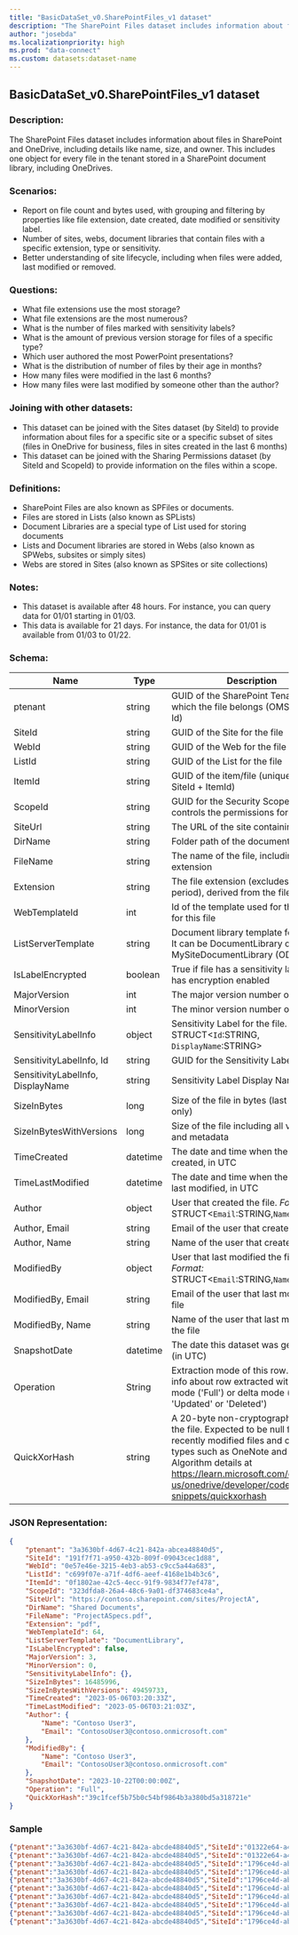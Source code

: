 ```yaml
---
title: "BasicDataSet_v0.SharePointFiles_v1 dataset"
description: "The SharePoint Files dataset includes information about files in SharePoint and OneDrive"
author: "josebda"
ms.localizationpriority: high
ms.prod: "data-connect"
ms.custom: datasets:dataset-name
---
```


## BasicDataSet_v0.SharePointFiles_v1 dataset

### Description: 

The SharePoint Files dataset includes information about files in SharePoint and OneDrive, including details like name, size, and owner. This includes one object for every file in the tenant stored in a SharePoint document library, including OneDrives.  

### Scenarios:

- Report on file count and bytes used, with grouping and filtering by properties like file extension,   date created, date modified or sensitivity label. 
- Number of sites, webs, document libraries that contain files with a specific extension, type or sensitivity.
- Better understanding of site lifecycle, including when files were added, last modified or removed.  

### Questions:

- What file extensions use the most storage?
- What file extensions are the most numerous?
- What is the number of files marked with sensitivity labels?
- What is the amount of previous version storage for files of a specific type?
- Which user authored the most PowerPoint presentations?
- What is the distribution of number of files by their age in months?
- How many files were modified in the last 6 months?
- How many files were last modified by someone other than the author?

### Joining with other datasets:

- This dataset can be joined with the Sites dataset (by SiteId) to provide information about files for a specific site or a specific subset of sites (files in OneDrive for business, files in sites created in the last 6 months)
- This dataset can be joined with the Sharing Permissions   dataset (by SiteId and ScopeId) to provide information on the files within a scope.  

### Definitions:

- SharePoint Files are also known as SPFiles or documents.
- Files are stored in Lists (also known as SPLists)
- Document Libraries are a special type of List used for storing documents
- Lists and Document libraries are stored in Webs (also known as SPWebs, subsites or simply sites)
- Webs are stored in Sites (also known as SPSites or site collections)

### Notes:

- This dataset is available after 48 hours. For instance, you can query data for 01/01 starting in 01/03.
- This data is available for 21 days. For instance, the data for 01/01 is available from 01/03 to 01/22.

### Schema:

| **Name** | **Type** | **Description** | **FilterOptions** | **IsDateFilter** |
|-|-|-|:-:|:-:|
| ptenant | string | GUID of the SharePoint Tenant to which the file belongs (OMS Tenant Id) | No | False |
| SiteId | string | GUID of the Site for the file | No | False |
| WebId | string | GUID of the Web for the file | No | False |
| ListId | string | GUID of the List for the file | No | False |
| ItemId | string | GUID of the item/file (unique Id is SiteId + ItemId)   | No | False |
| ScopeId | string | GUID for the Security Scope that controls the permissions for the file | No | False |
| SiteUrl | string | The URL of the site containing this file | No | False |
| DirName | string | Folder path of the document | No | False |
| FileName | string | The name of the file, including the extension | No | False |
| Extension | string | The file extension (excludes leading period), derived from the file name | No | False |
| WebTemplateId | int | Id of the template used for the Web for this file | No | False |
| ListServerTemplate | string | Document library template for this file. It can be DocumentLibrary or MySiteDocumentLibrary (ODB) | No | False |
| IsLabelEncrypted | boolean | True if file has a sensitivity label and has encryption enabled | No | False |
| MajorVersion | int | The major version number of the file | No | False |
| MinorVersion | int | The minor version number of the file | No | False |
| SensitivityLabelInfo | object | Sensitivity Label for the file. *Format:* STRUCT<`Id`:STRING, `DisplayName`:STRING> | No | False |
| SensitivityLabelInfo, Id | string | GUID for the Sensitivity Label | No | False |
| SensitivityLabelInfo, DisplayName | string | Sensitivity Label Display Name | No | False |
| SizeInBytes | long | Size of the file in bytes (last version only) | No | False |
| SizeInBytesWithVersions | long | Size of the file including all versions and metadata | No | False |
| TimeCreated | datetime | The date and time when the file was created, in UTC | No | False |
| TimeLastModified | datetime | The date and time when the file was last modified, in UTC | No | False |
| Author | object | User that created the file. *Format:* STRUCT<`Email`:STRING,`Name`:STRING> | No | False |
| Author, Email | string | Email of the user that created the file | No | False |
| Author, Name | string | Name of the user that created the file | No | False |
| ModifiedBy | object | User that last modified the file. *Format:* STRUCT<`Email`:STRING,`Name`:STRING> | No | False |
| ModifiedBy, Email | string | Email of the user that last modified the file | No | False |
| ModifiedBy, Name | string | Name of the user that last modified the file | No | False |
| SnapshotDate | datetime | The date this dataset was generated (in UTC) | Yes | True |
| Operation | String | Extraction mode of this row. Gives info about row extracted with full mode ('Full') or delta mode ('Created', 'Updated' or 'Deleted') | No | False |
| QuickXorHash | string | A 20-byte non-cryptographic hash of the file. Expected to be null for recently modified files and certain file types such as OneNote and Loop. Algorithm details at https://learn.microsoft.com/en-us/onedrive/developer/code-snippets/quickxorhash | No | False |

### JSON Representation:

```json
{
    "ptenant": "3a3630bf-4d67-4c21-842a-abcea48840d5",
    "SiteId": "191f7f71-a950-432b-809f-09043cec1d88",
    "WebId": "0e57e46e-3215-4eb3-ab53-c9cc5a44a683",
    "ListId": "c699f07e-a71f-4df6-aeef-4168e1b4b3c6",
    "ItemId": "0f1802ae-42c5-4ecc-91f9-9834f77ef478",
    "ScopeId": "323dfda8-26a4-48c6-9a01-df374683ce4a",
    "SiteUrl": "https://contoso.sharepoint.com/sites/ProjectA",
    "DirName": "Shared Documents",
    "FileName": "ProjectASpecs.pdf",
    "Extension": "pdf",
    "WebTemplateId": 64,
    "ListServerTemplate": "DocumentLibrary",
    "IsLabelEncrypted": false,
    "MajorVersion": 3,
    "MinorVersion": 0,
    "SensitivityLabelInfo": {},
    "SizeInBytes": 16485996,
    "SizeInBytesWithVersions": 49459733,
    "TimeCreated": "2023-05-06T03:20:33Z",
    "TimeLastModified": "2023-05-06T03:21:03Z",
    "Author": {
        "Name": "Contoso User3",
        "Email": "ContosoUser3@contoso.onmicrosoft.com"
    },
    "ModifiedBy": {
        "Name": "Contoso User3",
        "Email": "ContosoUser3@contoso.onmicrosoft.com"
    },
    "SnapshotDate": "2023-10-22T00:00:00Z",
    "Operation": "Full",
    "QuickXorHash":"39c1fcef5b75b0c54bf9864b3a380bd5a318721e"
}
```

### Sample

```json
{"ptenant":"3a3630bf-4d67-4c21-842a-abcde48840d5","SiteId":"01322e64-a4f5-456d-87ee-2c7719672d62","Author":{"Name":"System Account"},"DirName":"SiteAssets","Extension":"png","FileName":"__siteIcon__.png","IsLabelEncrypted":false,"ItemId":"a55d8418-670a-4e8b-a4a7-5b45e6df2e47","ListId":"2c85e321-e884-4d64-97c6-3aeef59f8488","ListServerTemplate":"DocumentLibrary","MajorVersion":2,"MinorVersion":0,"ModifiedBy":{"Name":"System Account"},"Operation":"Full","ScopeId":"8e9d904e-b5e6-4f0c-9aea-ba8fb4f73535","SensitivityLabelInfo":{},"SiteUrl":"https://odspContoso.sharepoint.com/sites/SizeTest1","SizeInBytes":680,"SizeInBytesWithVersions":1368,"TimeCreated":"2023-07-29T16:54:35Z","TimeLastModified":"2023-07-29T16:54:35Z","WebId":"e9f81c10-bb5a-4a43-ace8-4034b909e0f8","WebTemplateId":64,"SnapshotDate":"2024-07-31T00:00:00Z","QuickXorHash":"8557a0b777323ea5dcd93dacbd744f4fa4aad8b8"}
{"ptenant":"3a3630bf-4d67-4c21-842a-abcde48840d5","SiteId":"01322e64-a4f5-456d-87ee-2c7719672d62","Author":{"Name":"System Account"},"DirName":"SiteAssets","Extension":"jpg","FileName":"__siteIcon__.jpg","IsLabelEncrypted":false,"ItemId":"bca73de0-7c3e-4704-aeec-366e8c7cf46d","ListId":"2c85e321-e884-4d64-97c6-3aeef59f8488","ListServerTemplate":"DocumentLibrary","MajorVersion":2,"MinorVersion":0,"ModifiedBy":{"Name":"System Account"},"Operation":"Full","ScopeId":"8e9d904e-b5e6-4f0c-9aea-ba8fb4f73535","SensitivityLabelInfo":{},"SiteUrl":"https://odspContoso.sharepoint.com/sites/SizeTest1","SizeInBytes":12237,"SizeInBytesWithVersions":12965,"TimeCreated":"2023-07-29T16:54:35Z","TimeLastModified":"2023-07-29T16:54:35Z","WebId":"e9f81c10-bb5a-4a43-ace8-4034b909e0f8","WebTemplateId":64,"SnapshotDate":"2024-07-31T00:00:00Z","QuickXorHash":"93f11d21b2f3962381040666d9b087f1678ac379"}
{"ptenant":"3a3630bf-4d67-4c21-842a-abcde48840d5","SiteId":"1796ce4d-abcd-448f-9895-0cafa997be39","Author":{"Name":"Contoso User3","Email":"ContosoUser3@contoso.onmicrosoft.com"},"DirName":"Shared Documents","Extension":"docx","FileName":"HolidayParty_flyer-8baa1cd9-98dd-4d5c-aa7c-98f98582d4bb.docx","IsLabelEncrypted":false,"ItemId":"13e5c7a3-500c-410f-b757-156604e563c6","ListId":"40dc6c5b-5aae-48b6-a420-9f4cd4987196","ListServerTemplate":"DocumentLibrary","MajorVersion":2,"MinorVersion":0,"ModifiedBy":{"Name":"Contoso User3","Email":"ContosoUser3@contoso.onmicrosoft.com"},"Operation":"Full","ScopeId":"304b0e4e-faac-4a02-ba42-92ba282f00b5","SensitivityLabelInfo":{},"SiteUrl":"https://odspContoso.sharepoint.com","SizeInBytes":721475,"SizeInBytesWithVersions":1445059,"TimeCreated":"2023-05-05T22:16:07Z","TimeLastModified":"2023-05-05T22:16:08Z","WebId":"8d908b0c-4518-44bb-a11d-3e7a99a03003","WebTemplateId":68,"SnapshotDate":"2024-07-31T00:00:00Z","QuickXorHash":"370d23704ac6a9706f730629d8e31df73ecab4aa"}
{"ptenant":"3a3630bf-4d67-4c21-842a-abcde48840d5","SiteId":"1796ce4d-abcd-448f-9895-0cafa997be39","Author":{"Name":"Admin Contoso","Email":"admin@contoso.onmicrosoft.com"},"DirName":"Shared Documents","Extension":"xlsx","FileName":"Monthly Water Report - September 2018-ec2beb6b-573f-4a24-8da9-f4c403eba605-66f1e6dd-c3e2-4689-b130-43717f476c8c.xlsx","IsLabelEncrypted":false,"ItemId":"1b1c3acd-555c-4c52-8dd8-fd5569c000b5","ListId":"40dc6c5b-5aae-48b6-a420-9f4cd4987196","ListServerTemplate":"DocumentLibrary","MajorVersion":2,"MinorVersion":0,"ModifiedBy":{"Name":"Admin Contoso","Email":"admin@contoso.onmicrosoft.com"},"Operation":"Full","ScopeId":"304b0e4e-faac-4a02-ba42-92ba282f00b5","SensitivityLabelInfo":{},"SiteUrl":"https://odspContoso.sharepoint.com","SizeInBytes":175860,"SizeInBytesWithVersions":353364,"TimeCreated":"2023-05-05T22:15:45Z","TimeLastModified":"2023-05-05T22:15:45Z","WebId":"8d908b0c-4518-44bb-a11d-3e7a99a03003","WebTemplateId":68,"SnapshotDate":"2024-07-31T00:00:00Z","QuickXorHash":"4f99ae0b86136065fc8775cd06718457dafdaf5c"}
{"ptenant":"3a3630bf-4d67-4c21-842a-abcde48840d5","SiteId":"1796ce4d-abcd-448f-9895-0cafa997be39","Author":{"Name":"Admin Contoso","Email":"admin@contoso.onmicrosoft.com"},"DirName":"Shared Documents","Extension":"pptx","FileName":"ContosoGivingProgram-259fc09b-e26e-4039-8094-105d39edf09c-bb237872-3f08-4c39-b0f8-91d91b3bbc61.pptx","IsLabelEncrypted":false,"ItemId":"35b938cf-0cdd-4495-9ab1-c6adae329fb7","ListId":"40dc6c5b-5aae-48b6-a420-9f4cd4987196","ListServerTemplate":"DocumentLibrary","MajorVersion":2,"MinorVersion":0,"ModifiedBy":{"Name":"Admin Contoso","Email":"admin@contoso.onmicrosoft.com"},"Operation":"Full","ScopeId":"304b0e4e-faac-4a02-ba42-92ba282f00b5","SensitivityLabelInfo":{},"SiteUrl":"https://odspContoso.sharepoint.com","SizeInBytes":4595019,"SizeInBytesWithVersions":9192382,"TimeCreated":"2023-05-06T03:20:45Z","TimeLastModified":"2023-05-06T03:20:46Z","WebId":"8d908b0c-4518-44bb-a11d-3e7a99a03003","WebTemplateId":68,"SnapshotDate":"2024-07-31T00:00:00Z","QuickXorHash":"7275b44ce727d6e1296b3c14f116e75be6238247"}
{"ptenant":"3a3630bf-4d67-4c21-842a-abcde48840d5","SiteId":"1796ce4d-abcd-448f-9895-0cafa997be39","Author":{"Name":"Admin Contoso","Email":"admin@contoso.onmicrosoft.com"},"DirName":"Shared Documents","Extension":"docx","FileName":"Contoso Company Goals Q1 - Q4-2a6caff7-6fc6-45c1-acb1-6a3d2ac584ff.docx","IsLabelEncrypted":false,"ItemId":"62ded267-1d27-4e85-93d4-cb12ed564ecb","ListId":"40dc6c5b-5aae-48b6-a420-9f4cd4987196","ListServerTemplate":"DocumentLibrary","MajorVersion":2,"MinorVersion":0,"ModifiedBy":{"Name":"Admin Contoso","Email":"admin@contoso.onmicrosoft.com"},"Operation":"Full","ScopeId":"304b0e4e-faac-4a02-ba42-92ba282f00b5","SensitivityLabelInfo":{},"SiteUrl":"https://odspContoso.sharepoint.com","SizeInBytes":227895,"SizeInBytesWithVersions":457522,"TimeCreated":"2023-05-06T03:20:34Z","TimeLastModified":"2023-05-06T03:20:34Z","WebId":"8d908b0c-4518-44bb-a11d-3e7a99a03003","WebTemplateId":68,"SnapshotDate":"2024-07-31T00:00:00Z","QuickXorHash":"6978ecc029464366ae9c2289acb0a3cb920db33f"}
{"ptenant":"3a3630bf-4d67-4c21-842a-abcde48840d5","SiteId":"1796ce4d-abcd-448f-9895-0cafa997be39","Author":{"Name":"Admin Contoso","Email":"admin@contoso.onmicrosoft.com"},"DirName":"Shared Documents","Extension":"txt","FileName":"TestUploadDoc.txt","IsLabelEncrypted":false,"ItemId":"8c43d507-00a2-4830-8a06-e687afca80f0","ListId":"40dc6c5b-5aae-48b6-a420-9f4cd4987196","ListServerTemplate":"DocumentLibrary","MajorVersion":3,"MinorVersion":0,"ModifiedBy":{"Name":"Admin Contoso","Email":"admin@contoso.onmicrosoft.com"},"Operation":"Full","ScopeId":"ccfb2f11-18a0-4717-8be8-398d5bbfcc7a","SensitivityLabelInfo":{},"SiteUrl":"https://odspContoso.sharepoint.com","SizeInBytes":12,"SizeInBytesWithVersions":1304,"TimeCreated":"2022-10-18T20:08:39Z","TimeLastModified":"2023-05-05T22:16:19Z","WebId":"8d908b0c-4518-44bb-a11d-3e7a99a03003","WebTemplateId":68,"SnapshotDate":"2024-07-31T00:00:00Z","QuickXorHash":"7428c31ce8408732cc810e6594031d6200000000"}
{"ptenant":"3a3630bf-4d67-4c21-842a-abcde48840d5","SiteId":"1796ce4d-abcd-448f-9895-0cafa997be39","Author":{"Name":"Contoso User3","Email":"ContosoUser3@contoso.onmicrosoft.com"},"DirName":"Shared Documents","Extension":"pdf","FileName":"Contoso-Works-Culture-c62ec7c5-1e0c-4c75-9561-89d16983fa3b-4c62519c-f94c-4260-b0fa-a1f3101a0cb4.pdf","IsLabelEncrypted":false,"ItemId":"96931b35-d75e-453c-8cc1-29505e5c03a0","ListId":"40dc6c5b-5aae-48b6-a420-9f4cd4987196","ListServerTemplate":"DocumentLibrary","MajorVersion":2,"MinorVersion":0,"ModifiedBy":{"Name":"Contoso User3","Email":"ContosoUser3@contoso.onmicrosoft.com"},"Operation":"Full","ScopeId":"304b0e4e-faac-4a02-ba42-92ba282f00b5","SensitivityLabelInfo":{},"SiteUrl":"https://odspContoso.sharepoint.com","SizeInBytes":2984798,"SizeInBytesWithVersions":5970899,"TimeCreated":"2023-05-05T22:15:54Z","TimeLastModified":"2023-05-05T22:15:54Z","WebId":"8d908b0c-4518-44bb-a11d-3e7a99a03003","WebTemplateId":68,"SnapshotDate":"2024-07-31T00:00:00Z","QuickXorHash":"778813c5a43fb15da64f5e4a016620a43566056c"}
{"ptenant":"3a3630bf-4d67-4c21-842a-abcde48840d5","SiteId":"1796ce4d-abcd-448f-9895-0cafa997be39","Author":{"Name":"Admin Contoso","Email":"admin@contoso.onmicrosoft.com"},"DirName":"Shared Documents","Extension":"docx","FileName":"TestSensLabel.docx","IsLabelEncrypted":false,"ItemId":"bbcd1010-3128-4727-92c7-7148a56ade4c","ListId":"40dc6c5b-5aae-48b6-a420-9f4cd4987196","ListServerTemplate":"DocumentLibrary","MajorVersion":4,"MinorVersion":0,"ModifiedBy":{"Name":"Admin Contoso","Email":"admin@contoso.onmicrosoft.com"},"Operation":"Full","ScopeId":"304b0e4e-faac-4a02-ba42-92ba282f00b5","SensitivityLabelInfo":{},"SiteUrl":"https://odspContoso.sharepoint.com","SizeInBytes":21981,"SizeInBytesWithVersions":31527,"TimeCreated":"2023-04-11T21:51:16Z","TimeLastModified":"2023-05-06T03:21:07Z","WebId":"8d908b0c-4518-44bb-a11d-3e7a99a03003","WebTemplateId":68,"SnapshotDate":"2024-07-31T00:00:00Z","QuickXorHash":"b5e4be36b1324e8e75ade822c978f2464bc7aa92"}
{"ptenant":"3a3630bf-4d67-4c21-842a-abcde48840d5","SiteId":"1796ce4d-abcd-448f-9895-0cafa997be39","Author":{"Name":"Contoso User3","Email":"ContosoUser3@contoso.onmicrosoft.com"},"DirName":"Shared Documents","Extension":"pptx","FileName":"Potential Australia Exp.-60461090-27eb-4990-a8b4-710667311e8b-a0c125ca-4aad-44d0-9529-b508df1e33be.pptx","IsLabelEncrypted":false,"ItemId":"d0264708-ba9e-4d49-8b9d-54fc021e1b5e","ListId":"40dc6c5b-5aae-48b6-a420-9f4cd4987196","ListServerTemplate":"DocumentLibrary","MajorVersion":2,"MinorVersion":0,"ModifiedBy":{"Name":"Contoso User3","Email":"ContosoUser3@contoso.onmicrosoft.com"},"Operation":"Full","ScopeId":"304b0e4e-faac-4a02-ba42-92ba282f00b5","SensitivityLabelInfo":{},"SiteUrl":"https://odspContoso.sharepoint.com","SizeInBytes":161154,"SizeInBytesWithVersions":324812,"TimeCreated":"2023-05-06T03:20:39Z","TimeLastModified":"2023-05-06T03:20:39Z","WebId":"8d908b0c-4518-44bb-a11d-3e7a99a03003","WebTemplateId":68,"SnapshotDate":"2024-07-31T00:00:00Z","QuickXorHash":"20adf6afd969989918f32185ca01e958b032b0da"}
```
